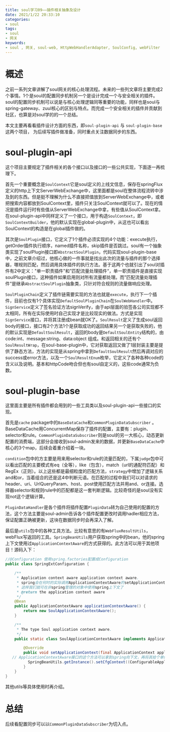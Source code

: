 ```yaml
---
title: soul学习09——插件相关抽象及设计
date: 2021/1/22 20:33:10
categories:
- soul
tags:
- soul
- 网关
keywords:
- soul , 网关, soul-web, HttpWebHandlerAdapter, SoulConfig, webFilter
---
```

# 概述

之前一系列文章讲解了soul网关的核心处理流程。未来的一些列文章将主要完成2个事情。1个是soul的配置同步机制另一个是设计完成一个与安全相关的插件。soul的配置同步机制可以说是与核心处理逻辑同等重要的功能，同样也是soul与spring-gateway、zuul核心的区别与特点。而完成一个安全相关的插件并贡献到社区，也算是对soul学的的一个总结。

本文主要再看看插件设计方面的东西，即`soul-plugin-api` 与 `soul-plugin-base`这两个项目， 为后续写插件做准备，同时重点关注数据同步的东西。

# soul-plugin-api

这个项目主要规定了插件相关的各个接口以及接口的一些公共实现，下面逐一再梳理下。

首先一个重要概念是`SoulContext`它是soul定义的上线文信息，保存在springFlux定义的http上下文ServerWebExchange中，这里面都是soul在整体流程流转中涉及到的东西。但是挺不理解为什么不直接把值放到ServerWebExchange中，或者把搜索内容都放到SoulContext里，插件只关注SoulContext就可以了。现在的情况是插件运行时有些值从ServerWebExchange中拿，有些值从SoulContext拿。在soul-plugin-api中同样定义了一个接口，用于构造`SoulContext`，即`SoulContextBuilder`，他的默认实现在global-plugin中，从这也可以看出SoulContext的构造是在global插件做的。

其次是`SoulPlugin`接口，它定义了1个插件必须实现的4个功能：execute执行，getOrder插件执行顺序，named插件名称，skip插件是否跳过。soul有一个抽象类实现了soulPlugin接口即`AbstractSoulPlugin`，代码实现soul-plugin-base中，之前文章介绍过，他核心做的一件事就是找出此次的流量与插件的那个选择器，哪规则匹配，然后调用具体插件的执行方法。基于这两个也就引出了soul对插件有2中定义："单一职责插件"和”匹配流量处理插件“，单一职责插件是直接实现soulPlugin接口，这种插件如果启用则对所有流量都处理。而”匹配流量处理插件“是继承`AbstractSoulPlugin`抽象类，只针对符合规则的流量做响应处理。

`SoulPluginChain`定义了插件链需要实现的方法也就是`execute`，执行下一个插件，目前也仅有1个具体实现`DefaultSoulPluginChain`在`SoulWebHandler`中。`SignService`定义了签名验证方法signVerify，由于api层面的验签各公司实现都不太相同，所有在实际使用时自己实现才是比较现实的做法。方式是实现`SignService`接口，并将其注册成bean就OK了。`SoulResult`定义了生成soul返回body的接口，接口有2个方法1个是获取成功的返回结果另一个是获取失败的，他的默认实现是`DefaultSoulResult`，返回的body是`DefaultSoulEntity`结构的，由code:int、message:string、data:object 组成。和返回相关的还有个`SoulResultWrap`，在soul-base-plugin中，它对获取返回又做了1层封装主要是提供了静态方法，方法的实现是从spring中拿到`DefaultSoulResult`然后再调对应的success或error方法，以及一个`SoulResultEnum`枚举，它定义了各种各种code的含义以及说明。基本和httpCode吻合但也有soul自定义的，这些code通常为负数。

# soul-plugin-base

这里面主要是所有插件都会用到的一些工具类以及soul-plugin-api一些接口的实现。

首先是`cache` package中的`BaseDataCache`和`CommonPluginDataSubscriber` 。BaseDataCache用ConcurrentMap保存了插件的配置，主要有：plugin、selector和rule。`CommonPluginDataSubscriber`则是soul的另一大核心，动态更新配置的消费端，这部分会接收到soul-admin发来的数据，并更新`BaseDataCache`中核心的3个map，后续会着重介绍着一块。

`condition`包中的方主要是用来用selector和rule的流量匹配的，下属`judge`包中可以看出匹配的主要模式有eq（全等），like（包含），match（url的通配符匹配）和RegEx（正则）。以上这些都是最细粒度的匹配方法，`strategy`中增加了逻辑关系and和or，当着组合的还是这4中判断元语。在匹配的过程中我们可以对请求的header、uri、UrlQueryParam、host、post使用匹配方法并用and、or连接。选择器selector和规则rule中的匹配都是这一套判断逻辑。比较奇怪的是soul没有实现not这个逻辑计算。

`PluginDataHandler`是各个插件将插件配置`PluginData`转为自己使用的配置的方法，这个方法主要是soul-admin告诉各个插件配置更改时调用hadler相应方法，保证配置正确被更新，这块在数据同步时会再深入了解。

最后是`utils`包中的各种工具方法。比较有意思的有`WebFluxResultUtils`，webFlux写返回的工具。`SpringBeanUtils`用户获取spring中的bean，他的spring上下文使用过`ApplicationContextAware`的方式获得的。此方法可以用于其他项目！源码入下：

```java
//@Configuration 使用spring.factories配置成Configuration
public class SpringExtConfiguration {

    /**
     * Application context aware application context aware.
     * spring会在何时的实际调用ApplicationContextAware的setApplicationContext方法，并传入向下文
     * 这样我们就可在非spring管理的对象中使用spring上下文了
     * @return the application context aware
     */
    @Bean
    public ApplicationContextAware applicationContextAware() {
        return new SoulApplicationContextAware();
    }

    /**
     * The type Soul application context aware.
     */
    public static class SoulApplicationContextAware implements ApplicationContextAware {

        @Override
        public void setApplicationContext(final ApplicationContext applicationContext) throws BeansException {
   // ApplicationContextAware接口的这个方法可以拿到spring向下文，再将其给个单例，这样非spring的代码就可以那spring中的bean了
          SpringBeanUtils.getInstance().setCfgContext((ConfigurableApplicationContext) applicationContext);
        }
    }
}
```

其他utils等具体使用时再介绍。

# 总结

后续看配置同步可以以`CommonPluginDataSubscriber`为切入点。

